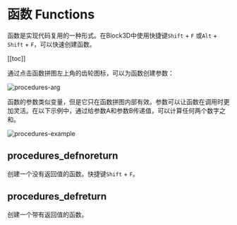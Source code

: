 # 函数 Functions

函数是实现代码复用的一种形式。在Block3D中使用快捷键`Shift` + `F` 或`Alt` + `Shift` + `F`，可以快速创建函数。

[[toc]]

通过点击函数拼图左上角的齿轮图标，可以为函数创建参数：

![procedures-arg](https://cdn.zjbku.com/blocks/procedures-arg.png)

函数的参数类似变量，但是它只在函数拼图内部有效。参数可以让函数在调用时更加灵活。在以下示例中，通过给参数A和参数B传递值，可以计算任何两个数字之和。

![procedures-example](https://cdn.zjbku.com/blocks/procedures-example.png)

## procedures_defnoreturn

创建一个没有返回值的函数。快捷键`Shift` + `F`。

## procedures_defreturn

创建一个带有返回值的函数。


